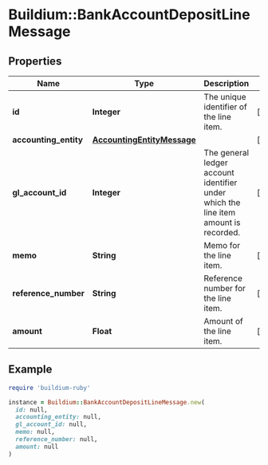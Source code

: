# Buildium::BankAccountDepositLineMessage

## Properties

| Name | Type | Description | Notes |
| ---- | ---- | ----------- | ----- |
| **id** | **Integer** | The unique identifier of the line item. | [optional] |
| **accounting_entity** | [**AccountingEntityMessage**](AccountingEntityMessage.md) |  | [optional] |
| **gl_account_id** | **Integer** | The general ledger account identifier under which the line item amount is recorded. | [optional] |
| **memo** | **String** | Memo for the line item. | [optional] |
| **reference_number** | **String** | Reference number for the line item. | [optional] |
| **amount** | **Float** | Amount of the line item. | [optional] |

## Example

```ruby
require 'buildium-ruby'

instance = Buildium::BankAccountDepositLineMessage.new(
  id: null,
  accounting_entity: null,
  gl_account_id: null,
  memo: null,
  reference_number: null,
  amount: null
)
```

